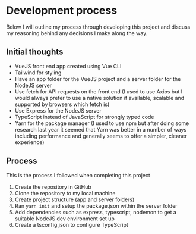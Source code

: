 # Development process
Below I will outline my process through developing this project and discuss my reasoning behind any decisions I make along the way.

## Initial thoughts
- VueJS front end app created using Vue CLI
- Tailwind for styling
- Have an app folder for the VueJS project and a server folder for the NodeJS server
- Use fetch for API requests on the front end (I used to use Axios but I would always prefer to use a native solution if available, scalable and supported by browsers which fetch is)
- Use Express for the NodeJS server
- TypeScript instead of JavaScript for strongly typed code
- Yarn for the package manager (I used to use npm but after doing some research last year it seemed that Yarn was better in a number of ways including performance and generally seems to offer a simpler, cleaner experience)

## Process
This is the process I followed when completing this project
1. Create the repository in GitHub
2. Clone the repository to my local machine
3. Create project structure (app and server folders)
4. Ran `yarn init` and setup the package.json within the server folder
5. Add dependencies such as express, typescript, nodemon to get a suitable NodeJS dev environment set up
6. Create a tsconfig.json to configure TypeScript
